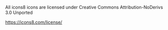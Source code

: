 All icons8 icons are licensed under Creative Commons Attribution-NoDerivs 3.0 Unported

https://icons8.com/license/